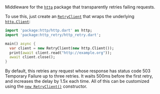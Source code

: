 Middleware for the [`http`](https://pub.dev/packages/http) package that
transparently retries failing requests.

To use this, just create an [`RetryClient`][RetryClient] that wraps the
underlying [`http.Client`][Client]:

[RetryClient]: https://pub.dev/documentation/http_retry/latest/http_retry/RetryClient-class.html
[Client]: https://pub.dev/documentation/http/latest/http/Client-class.html

```dart
import 'package:http/http.dart' as http;
import 'package:http_retry/http_retry.dart';

main() async {
  var client = new RetryClient(new http.Client());
  print(await client.read("http://example.org"));
  await client.close();
}
```

By default, this retries any request whose response has status code 503
Temporary Failure up to three retries. It waits 500ms before the first retry,
and increases the delay by 1.5x each time. All of this can be customized using
the [`new RetryClient()`][new RetryClient] constructor.

[new RetryClient]: https://pub.dev/documentation/http_retry/latest/http_retry/RetryClient/RetryClient.html
